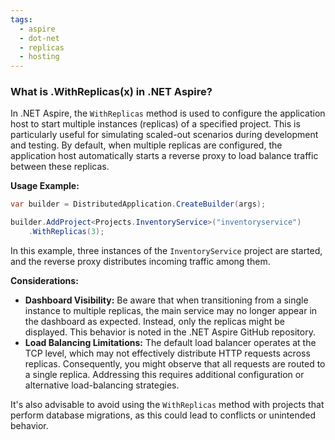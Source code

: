 ```yaml
---
tags:
  - aspire
  - dot-net
  - replicas
  - hosting
---
```

### What is .WithReplicas(x) in .NET Aspire?

​In .NET Aspire, the `WithReplicas` method is used to configure the application host to start multiple instances (replicas) of a specified project. This is particularly useful for simulating scaled-out scenarios during development and testing. By default, when multiple replicas are configured, the application host automatically starts a reverse proxy to load balance traffic between these replicas. 

**Usage Example:**

```csharp
var builder = DistributedApplication.CreateBuilder(args);  

builder.AddProject<Projects.InventoryService>("inventoryservice")        
	.WithReplicas(3);
```

In this example, three instances of the `InventoryService` project are started, and the reverse proxy distributes incoming traffic among them. 

**Considerations:**

- **Dashboard Visibility:** Be aware that when transitioning from a single instance to multiple replicas, the main service may no longer appear in the dashboard as expected. Instead, only the replicas might be displayed. This behavior is noted in the .NET Aspire GitHub repository. ​
- **Load Balancing Limitations:** The default load balancer operates at the TCP level, which may not effectively distribute HTTP requests across replicas. Consequently, you might observe that all requests are routed to a single replica. Addressing this requires additional configuration or alternative load-balancing strategies.

It's also advisable to avoid using the `WithReplicas` method with projects that perform database migrations, as this could lead to conflicts or unintended behavior.

